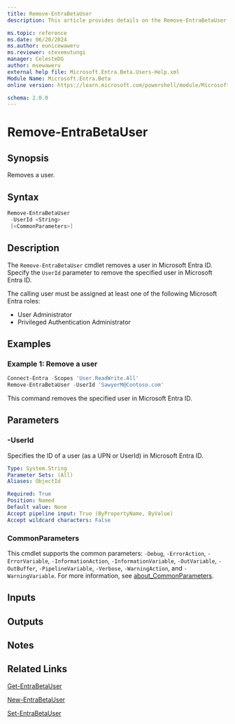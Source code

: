 ```yaml
---
title: Remove-EntraBetaUser
description: This article provides details on the Remove-EntraBetaUser command.

ms.topic: reference
ms.date: 06/20/2024
ms.author: eunicewaweru
ms.reviewer: stevemutungi
manager: CelesteDG
author: msewaweru
external help file: Microsoft.Entra.Beta.Users-Help.xml
Module Name: Microsoft.Entra.Beta
online version: https://learn.microsoft.com/powershell/module/Microsoft.Entra.Beta/Remove-EntraBetaUser

schema: 2.0.0
---
```


# Remove-EntraBetaUser

## Synopsis

Removes a user.

## Syntax

```powershell
Remove-EntraBetaUser
 -UserId <String>
 [<CommonParameters>]
```

## Description

The `Remove-EntraBetaUser` cmdlet removes a user in Microsoft Entra ID. Specify the `UserId` parameter to remove the specified user in Microsoft Entra ID.

The calling user must be assigned at least one of the following Microsoft Entra roles:

- User Administrator
- Privileged Authentication Administrator

## Examples

### Example 1: Remove a user

```powershell
Connect-Entra -Scopes 'User.ReadWrite.All'
Remove-EntraBetaUser -UserId 'SawyerM@Contoso.com'
```

This command removes the specified user in Microsoft Entra ID.

## Parameters

### -UserId

Specifies the ID of a user (as a UPN or UserId) in Microsoft Entra ID.

```yaml
Type: System.String
Parameter Sets: (All)
Aliases: ObjectId

Required: True
Position: Named
Default value: None
Accept pipeline input: True (ByPropertyName, ByValue)
Accept wildcard characters: False
```

### CommonParameters

This cmdlet supports the common parameters: `-Debug`, `-ErrorAction`, `-ErrorVariable`, `-InformationAction`, `-InformationVariable`, `-OutVariable`, `-OutBuffer`, `-PipelineVariable`, `-Verbose`, `-WarningAction`, and `-WarningVariable`. For more information, see [about_CommonParameters](https://go.microsoft.com/fwlink/?LinkID=113216).

## Inputs

## Outputs

## Notes

## Related Links

[Get-EntraBetaUser](Get-EntraBetaUser.md)

[New-EntraBetaUser](New-EntraBetaUser.md)

[Set-EntraBetaUser](Set-EntraBetaUser.md)
